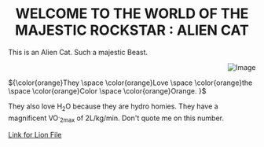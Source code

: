 <h1 align="center"> WELCOME TO THE WORLD OF THE MAJESTIC ROCKSTAR : ALIEN CAT </h1> 
<p> This is an Alien Cat. Such a majestic Beast. </p>
<p align="right"> 
<img src="https://upload.wikimedia.org/wikipedia/commons/5/56/Tiger.50.jpg" alt="Image">
</p>

${\color{orange}They \space \color{orange}Love \space \color{orange}the \space \color{orange}Color \space \color{orange}Orange. }$

They also love H<sub>2</sub>O because they are hydro homies. They have a magnificent VO<sup>.</sup><sub>2max</sub> of 2L/kg/min. Don't quote me on this number.



[Link for Lion File](https://github.com/DmsDoumani/KNES381-Thursday26th/blob/9d3f9e1245f28e1465ddeec8fdc0123fa98714f2/TigerKing/Lion.txt)


